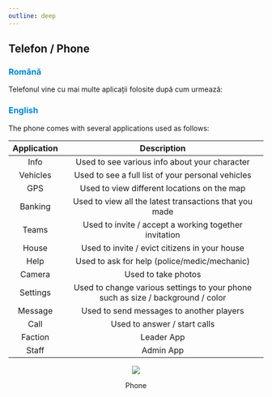 ```yaml
---
outline: deep
---
```


## Telefon / Phone

### <span style="color: #0088CC">Română</span>

Telefonul vine cu mai multe aplicații folosite după cum urmează:

### <span style="color: #0088CC">English</span>

The phone comes with several applications used as follows:

|Application|Description|
|:---:|:---:|
|Info|Used to see various info about your character|
|Vehicles|Used to see a full list of your personal vehicles|
|GPS|Used to view different locations on the map|
|Banking|Used to view all the latest transactions that you made|
|Teams|Used to invite / accept a working together invitation|
|House|Used to invite / evict citizens in your house|
|Help|Used to ask for help (police/medic/mechanic)|
|Camera|Used to take photos|
|Settings|Used to change various settings to your phone such as size / background / color|
|Message|Used to send messages to another players|
|Call|Used to answer / start calls|
|Faction|Leader App|
|Staff|Admin App|

<p align="center"><img src="https://i.imgur.com/26NQ8vJ.png"/></p>
<p style="text-align: center">Phone</p>